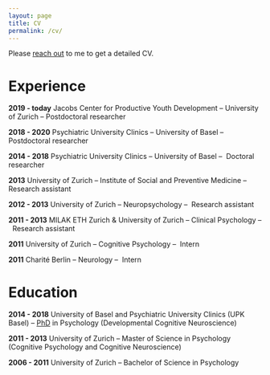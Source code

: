 ```yaml
---
layout: page
title: CV
permalink: /cv/
---
```


Please [reach out](mailto:lynn.fehlbaum@jacobscenter.uzh.ch) to me to get a detailed CV.

# Experience


**2019 - today**      Jacobs Center for Productive Youth Development – University of Zurich – Postdoctoral researcher 

 **2018 - 2020**       Psychiatric University Clinics – University of Basel     –   Postdoctoral researcher 

 **2014 - 2018**  Psychiatric University Clinics – University of Basel     –   Doctoral researcher 

 **2013**  University of Zurich – Institute of Social and Preventive Medicine     –   Research assistant 

 **2012 - 2013**  University of Zurich – Neuropsychology     –   Research assistant 

 **2011 - 2013**  MILAK ETH Zurich & University of Zurich – Clinical Psychology    –   Research assistant 

 **2011**  University of Zurich – Cognitive Psychology –   Intern 

 **2011**  Charité Berlin – Neurology –   Intern 

# Education

 
 **2014 - 2018** University of Basel and Psychiatric University Clinics (UPK Basel) – [PhD](phd.md) in Psychology (Developmental Cognitive Neuroscience) 

 **2011 - 2013** University of Zurich – Master of Science in Psychology (Cognitive Psychology and Cognitive Neuroscience)  

 **2006 - 2011** University of Zurich – Bachelor of Science in Psychology   
